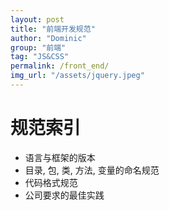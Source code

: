 ```yaml
---
layout: post
title: "前端开发规范"
author: "Dominic"
group: "前端"
tag: "JS&CSS"
permalink: /front_end/
img_url: "/assets/jquery.jpeg"
---
```


# 规范索引
- 语言与框架的版本
- 目录, 包, 类, 方法, 变量的命名规范
- 代码格式规范
- 公司要求的最佳实践
